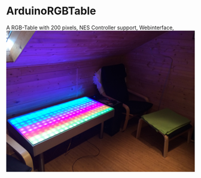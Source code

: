 # ArduinoRGBTable
A RGB-Table with 200 pixels, NES Controller support, Webinterface, 
![Gopher image](PICTURES/Photo-13-05-14-02-29-53-22.JPG)
